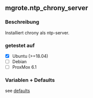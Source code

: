 ## mgrote.ntp_chrony_server

### Beschreibung
Installiert chrony als ntp-server.


### getestet auf
- [x] Ubuntu (>=18.04)
- [ ] Debian
- [ ] ProxMox 6.1

### Variablen + Defaults
see [defaults](./defaults/main.yml)
